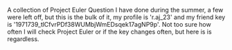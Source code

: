 A collection of Project Euler Question I have done during the summer, a few were left off, but this is the bulk of it, my profile is 'r.aj_23'
and my friend key is '1971739_tlCfvrPDf38WUMbjWmEDsqek17agNP9p'. Not too sure how often I will check Project Euler or if the key changes often, 
but here is is regardless. 
